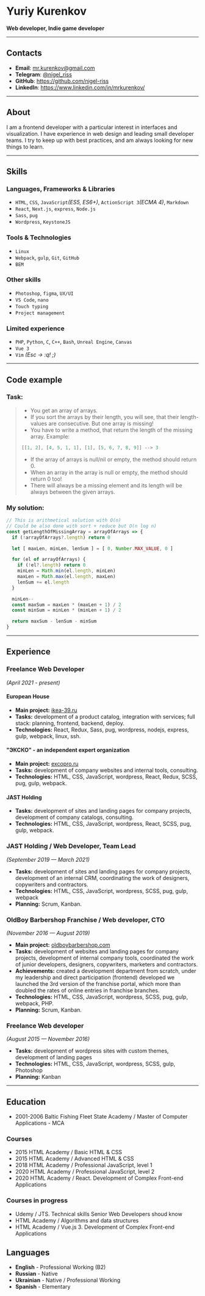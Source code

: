 # Yuriy Kurenkov
**Web developer, Indie game developer**

---

## Contacts
* **Email**: [mr.kurenkov@gmail.com](mailto:mr.kurenkov@gmail.com)
* **Telegram**: [@nigel_riss](https://t.me/nigel_riss)
* **GitHub**: <https://github.com/nigel-riss>
* **LinkedIn**: <https://www.linkedin.com/in/mrkurenkov/>

---

## About
I am a frontend developer with a particular interest in interfaces and visualization. I have experience in web design and leading small developer teams. I try to keep up with best practices, and am always looking for new things to learn.

---

## Skills
### Languages, Frameworks & Libraries
* `HTML`, `CSS`, `JavaScript`*(ES5, ES6+)*, `ActionScript 3`*(ECMA 4)*, `Markdown`
* `React`, `Next.js`, `express`, `Node.js`
* `Sass`, `pug`
* `Wordpress`, `KeystoneJS`

### Tools & Technologies
* `Linux`
* `Webpack`, `gulp`, `Git`, `GitHub`
* `BEM`

### Other skills
* `Photoshop`, `figma`, `UX/UI`
* `VS Code`, `nano`
* `Touch typing`
* `Project management`

### Limited experience 
* `PHP`, `Python`, `C`, `C++`, `Bash`, `Unreal Engine`, `Canvas`
* `Vue 3`
* `Vim` *(Esc -> :q! ;)*

---

## Code example

### Task:
> * You get an array of arrays. 
> * If you sort the arrays by their length, you will see, that their length-values are consecutive. But one array is missing! 
> * You have to write a method, that return the length of the missing array. 
>Example:
> ```javascript
>[[1, 2], [4, 5, 1, 1], [1], [5, 6, 7, 8, 9]] --> 3
> ```
> * If the array of arrays is null/nil or empty, the method should return 0. 
> * When an array in the array is null or empty, the method should return 0 too! 
> * There will always be a missing element and its length will be always between the given arrays. 

### My solution:
```javascript
// This is arithmetical solution with O(n)
// Could be also done with sort + reduce but O(n log n)
const getLengthOfMissingArray = arrayOfArrays => {
  if (!arrayOfArrays?.length) return 0

  let [ maxLen, minLen, lenSum ] = [ 0, Number.MAX_VALUE, 0 ]

  for (el of arrayOfArrays) {
    if (!el?.length) return 0
    minLen = Math.min(el.length, minLen)
    maxLen = Math.max(el.length, maxLen)
    lenSum += el.length
  }

  minLen--
  const maxSum = maxLen * (maxLen + 1) / 2
  const minSum = minLen * (minLen + 1) / 2

  return maxSum - lenSum - minSum
}
```

---

## Experience

### Freelance Web Developer
*(April 2021 - present)* 

#### European House
* **Main project:** [ikea-39.ru](https://ikea-39.ru/)
* **Tasks:** development of a product catalog, integration with services; full stack: planning, frontend, backend, deploy.
* **Technologies:** React, Redux, Sass, pug, wordpress, nodejs, express, gulp, webpack, linux, ssh.

#### "ЭКСКО" - an independent expert organization
* **Main project:** [excopro.ru](https://excopro.ru/)
* **Tasks:** development of company websites and internal tools, consulting.
* **Technologies:** HTML, CSS, JavaScript, wordpress, React, Redux, SCSS, pug, gulp, webpack.

#### JAST Holding
* **Tasks:** development of sites and landing pages for company projects, development of company catalogs, consulting.
* **Technologies:** HTML, CSS, JavaScript, wordpress, React, SCSS, pug, gulp, webpack.


### JAST Holding / Web Developer, Team Lead
*(September 2019 — March 2021)* 
<!-- * **Main project:** -->
* **Tasks:** development of sites and landing pages for company projects, development of an internal CRM, coordinating the work of designers, copywriters and contractors.
* **Technologies:** HTML, CSS, JavaScript, wordpress, SCSS, pug, gulp, webpack
* **Planning:** Scrum, Kanban.


### OldBoy Barbershop Franchise / Web developer, CTO
*(November 2016 — August 2019)* 

* **Main project:** [oldboybarbershop.com](https://oldboybarbershop.com/)
* **Tasks:** development of websites and landing pages for company projects, development of internal company tools, coordinated the work of junior developers, designers, copywriters, marketers and contractors.
* **Achievements:** created a development department from scratch, under my leadership and direct participation (frontend) developed we launched the 3rd version of the franchise portal, which more than doubled the rates of online entries in franchise branches.
* **Technologies:** HTML, CSS, JavaScript, wordpress, SCSS, pug, gulp, webpack, PHP.
* **Planning:** Scrum, Kanban.


### Freelance Web developer
*(August 2015 — November 2016)*

* **Tasks:** development of wordpress sites with custom themes, development of landing pages
* **Technologies:** HTML, CSS, JavaScript, wordpress, SCSS, gulp, Photoshop
* **Planning:** Kanban
---

## Education

* 2001-2006 Baltic Fishing Fleet State Academy / Master of Computer Applications - MCA

### Courses
* 2015 HTML Academy / Basic HTML & CSS
* 2015 HTML Academy / Advanced HTML & CSS
* 2018 HTML Academy / Professional JavaScript, level 1
* 2020 HTML Academy / Professional JavaScript, level 2
* 2020 HTML Academy / React. Development of Complex Front-end Applications

### Courses in progress
* Udemy / JTS. Technical skills Senior Web Developers shoud know
* HTML Academy / Algorithms and data structures
* HTML Academy / Vue.js 3. Development of Complex Front-end Applications

## Languages
* **English** - Professional Working (B2)
* **Russian** - Native
* **Ukrainian** - Native / Professional Working
* **Spanish** - Elementary


